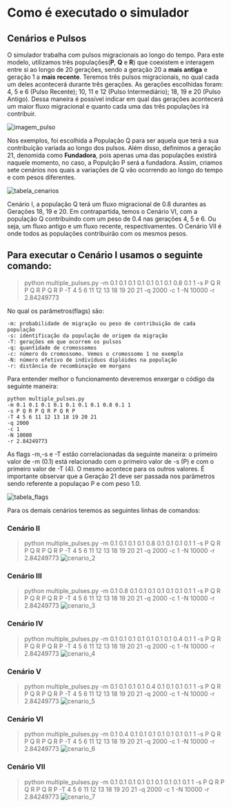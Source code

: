 # Como é executado o simulador

## Cenários e Pulsos


O simulador trabalha com pulsos migracionais ao longo do tempo. Para este modelo, utilizamos três populações(**P**, **Q** e **R**) que coexistem e interagem entre si ao longo de 20 gerações, sendo a geração 20 a **mais antiga** e geração 1 a **mais recente**. Teremos três pulsos migracionais, no qual cada um deles acontecerá durante três gerações. As gerações escolhidas foram: 4, 5 e 6 (Pulso Recente); 10, 11 e 12 (Pulso Intermediário); 18, 19 e 20 (Pulso Antigo). Dessa maneira é possível indicar em qual das gerações acontecerá um maior fluxo migracional e quanto cada uma das três populações irá contribuir. 

![imagem_pulso](https://github.com/lcsfaria/Imagens/blob/9553f288ad1f7d03ececa93b9c5eca9bcecda7b0/figura_pulsos.png)

Nos exemplos, foi escolhida a População Q para ser aquela que terá a sua contribuição variada ao longo dos pulsos. Além disso, definimos a geração 21, denomida como **Fundadora**, pois apenas uma das populações existirá naquele momento, no caso, a Populção P será a fundadora. Assim, criamos sete cenários nos quais a variações de Q vão ocorrendo ao longo do tempo e com pesos diferentes.

![tabela_cenarios](https://github.com/lcsfaria/Imagens/blob/210bd44e56a8b57f7629c5221a39214f6e481a48/tabelas_cenarios.png)

Cenário I, a população Q terá um fluxo migracional de 0.8 durantes as Gerações 18, 19 e 20. Em contrapartida, temos o Cenário VI, com a população Q contribuindo com um peso de 0.4 nas gerações 4, 5 e 6. Ou seja, um fluxo antigo e um fluxo recente, respectivamentes. O Cenário VII é onde todos as populações contribuirão com os mesmos pesos. 




## Para executar o Cenário I usamos o seguinte comando:

> python multiple_pulses.py -m 0.1 0.1 0.1 0.1 0.1 0.1 0.1 0.8 0.1 1 -s P Q R P Q R P Q R P -T 4 5 6 11 12 13 18 19 20 21 -q 2000 -c 1 -N 10000 -r 2.84249773

No qual os parâmetros(flags) são:
````
-m: probabilidade de migração ou peso de contribuição de cada população
-s: identificação da população de origem da migração
-T: gerações em que ocorrem os pulsos
-q: quantidade de cromossomos 
-c: número do cromossomo. Vemos o cromossomo 1 no exemplo
-N: número efetivo de indivíduos diplóides na população
-r: distância de recombinação em morgans
````
Para entender melhor o funcionamento deveremos enxergar o código da seguinte maneira:
````
python multiple_pulses.py 
-m 0.1 0.1 0.1 0.1 0.1 0.1 0.1 0.8 0.1 1 
-s P Q R P Q R P Q R P 
-T 4 5 6 11 12 13 18 19 20 21 
-q 2000 
-c 1 
-N 10000 
-r 2.84249773
````

As  flags -m,-s e -T estão correlacionadas da seguinte maneira: o primeiro valor de -m (0.1) está relacionado com o primeiro valor de -s (P) e com o primeiro valor de -T (4). O mesmo acontece para os outros valores. É importante observar que a Geração 21 deve ser passada nos parâmetros sendo referente a populaçao P e com peso 1.0.

![tabela_flags](https://github.com/lcsfaria/Imagens/blob/main/cenarioa_1.png)

Para os demais cenários teremos as seguintes linhas de comandos:

### Cenário II
> python multiple_pulses.py -m 0.1 0.1 0.1 0.1 0.8 0.1 0.1 0.1 0.1 1 -s P Q R P Q R P Q R P -T 4 5 6 11 12 13 18 19 20 21 -q 2000 -c 1 -N 10000 -r 2.84249773
![cenario_2](https://github.com/lcsfaria/Imagens/blob/main/cenario_2.png)

### Cenário III
>python multiple_pulses.py -m 0.1 0.8 0.1 0.1 0.1 0.1 0.1 0.1 0.1 1 -s P Q R P Q R P Q R P -T 4 5 6 11 12 13 18 19 20 21 -q 2000 -c 1 -N 10000 -r 2.84249773
![cenario_3](https://github.com/lcsfaria/Imagens/blob/main/cenario_3.png)

### Cenário IV
> python multiple_pulses.py -m 0.1 0.1 0.1 0.1 0.1 0.1 0.1 0.4 0.1 1 -s P Q R P Q R P Q R P -T 4 5 6 11 12 13 18 19 20 21 -q 2000 -c 1 -N 10000 -r 2.84249773
![cenario_4](https://github.com/lcsfaria/Imagens/blob/main/cenario_4.png)

### Cenário V
> python multiple_pulses.py -m 0.1 0.1 0.1 0.1 0.4 0.1 0.1 0.1 0.1 1 -s P Q R P Q R P Q R P -T 4 5 6 11 12 13 18 19 20 21 -q 2000 -c 1 -N 10000 -r 2.84249773
![cenario_5](https://github.com/lcsfaria/Imagens/blob/main/cenario_5.png)

### Cenário VI
> python multiple_pulses.py -m 0.1 0.4 0.1 0.1 0.1 0.1 0.1 0.1 0.1 1 -s P Q R P Q R P Q R P -T 4 5 6 11 12 13 18 19 20 21 -q 2000 -c 1 -N 10000 -r 2.84249773
![cenario_6](https://github.com/lcsfaria/Imagens/blob/main/cenario_6.png)

### Cenário VII 
>python multiple_pulses.py -m 0.1 0.1 0.1 0.1 0.1 0.1 0.1 0.1 0.1 1 -s P Q R P Q R P Q R P -T 4 5 6 11 12 13 18 19 20 21 -q 2000 -c 1 -N 10000 -r 2.84249773
![cenario_7](https://github.com/lcsfaria/Imagens/blob/main/cenarssio_7.png)
